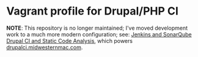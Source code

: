 # Vagrant profile for Drupal/PHP CI

**NOTE**: This repository is no longer maintained; I've moved development work to a much more modern configuration; see: [Jenkins and SonarQube Drupal CI and Static Code Analysis](https://github.com/geerlingguy/drupalci-sonar-jenkins), which powers [drupalci.midwesternmac.com](http://drupalci.midwesternmac.com/).
